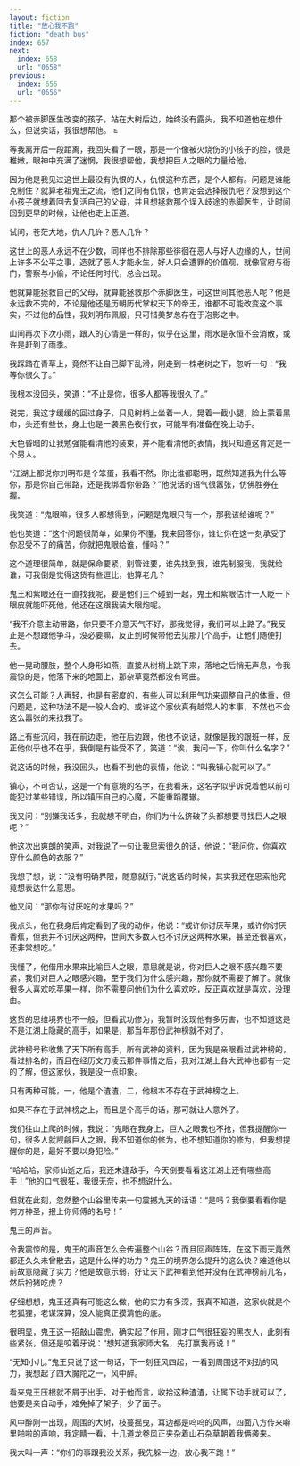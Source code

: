 ```yaml
---
layout: fiction
title: "放心我不跑"
fiction: "death_bus"
index: 657
next:
  index: 658
  url: "0658"
previous:
  index: 656
  url: "0656"
---
```

那个被赤脚医生改变的孩子，站在大树后边，始终没有露头，我不知道他在想什么，但说实话，我很想帮他。 ≥

等我离开后一段距离，我回头看了一眼，那是一个像被火烧伤的小孩子的脸，很是稚嫩，眼神中充满了迷惘，我很想帮他，我想把巨人之眼的力量给他。

因为他是我见过这世上最没有仇恨的人，仇恨这种东西，是个人都有。问题是谁能克制住？就算老祖鬼王之流，他们之间有仇恨，也肯定会选择报仇吧？没想到这个小孩子就想着回去复活自己的父母，并且想拯救那个误入歧途的赤脚医生，让时间回到更早的时候，让他也走上正道。

试问，苍茫大地，仇人几许？恶人几许？

这世上的恶人永远不在少数，同样也不排除那些徘徊在恶人与好人边缘的人，世间上许多不公平之事，造就了恶人才能永生，好人只会遭罪的价值观，就像官府与衙门，警察与小偷，不论任何时代，总会出现。

他就算能拯救自己的父母，就算能拯救那个赤脚医生，可这世间其他恶人呢？他是永远救不完的，不论是他还是历朝历代掌权天下的帝王，谁都不可能改变这个事实，不过他的品性，我刘明布佩服，只可惜美梦总存在于泡影之中。

山间再次下次小雨，跟人的心情是一样的，似乎在这里，雨水是永恒不会消散，或许是赶到了雨季。

我踩踏在青草上，竟然不让自己脚下乱滑，刚走到一株老树之下，忽听一句：“我等你很久了。”

我根本没回头，笑道：“不止是你，很多人都等我很久了。”

说完，我这才缓缓的回过身子，只见树梢上坐着一人，晃着一截小腿，脸上蒙着黑巾，头还有些长，身上也是一袭黑色夜行衣，可能早有准备在晚上动手。

天色昏暗的让我勉强能看清他的装束，并不能看清他的表情，我只知道这肯定是一个男人。

“江湖上都说你刘明布是个笨蛋，我看不然，你比谁都聪明，既然知道我为什么等你，那是你自己带路，还是我绑着你带路？”他说话的语气很嚣张，仿佛胜券在握。

我笑道：“鬼眼嘛，很多人都想得到，问题是鬼眼只有一个，那我该给谁呢？”

他也笑道：“这个问题很简单，如果你不懂，我来回答你，谁让你在这一刻承受了你忍受不了的痛苦，你就把鬼眼给谁，懂吗？”

这个道理很简单，就是保命要紧，别管谁要，谁先找到我，谁先制服我，我就给谁，可我倒是觉得这货有些逗比，他算老几？

鬼王和紫眼还在一直找我呢，要是他们三个碰到一起，鬼王和紫眼估计一人眨一下眼皮就能吓死他，他还在这跟我装大眼炮呢。

“我不介意主动带路，你只要不介意天气不好，那我觉得，我们可以上路了。”我反正是不想跟他争斗，没必要嘛，反正到时候带他去见那几个高手，让他们随便打去。

他一晃动腰肢，整个人身形如燕，直接从树梢上跳下来，落地之后悄无声息，令我震惊的是，他落下来的地面上，那杂草竟然都没有弯曲。

这怎么可能？人再轻，也是有密度的，有些人可以利用气功来调整自己的体重，但问题是，这种功法不是一般人会的。或许这个家伙真有越常人的本事，不然也不会这么嚣张的来找我了。

路上有些沉闷，我在前边走，他在后边跟，他也不说话，就像是我的跟班一样，反正他似乎也不在乎，我倒是有些受不了，笑道：“诶，我问一下，你叫什么名字？”

说这话的时候，我没回头，也看不到他的表情，他说：“叫我镇心就可以了。”

镇心，不可否认，这是一个有意境的名字，在我看来，这名字似乎诉说着他以前可能犯过某些错误，所以镇压自己的心魔，不能重蹈覆辙。

我又问：“别嫌我话多，我就想不明白，你们为什么挤破了头都想要寻找巨人之眼呢？”

他这次出爽朗的笑声，对我说了一句让我思索很久的话，他说：“我问你，你喜欢穿什么颜色的衣服？”

我想了想，说：“没有明确界限，随意就行。”说这话的时候，其实我还在思索他究竟想表达什么意思。

他又问：“那你有讨厌吃的水果吗？”

我点头，他在我身后肯定看到了我的动作，他说：“或许你讨厌苹果，或许你讨厌香蕉，但我并不讨厌这两种，世间大多数人也不讨厌这两种水果，甚至还很喜欢，还非常想吃。”

我懂了，他借用水果来比喻巨人之眼，意思就是说，你对巨人之眼不感兴趣不要紧，我们对巨人之眼感兴趣，至于我们为什么感兴趣，那你就不需要了解了。就像很多人喜欢吃苹果一样，你不需要问他们为什么喜欢吃，反正喜欢就是喜欢，没理由。

这货的思维境界也不一般，但看武功修为，我暂时没现他有多厉害，也不知道这是不是江湖上隐藏的高手，如果是，那当年那份武神榜就不对了。

武神榜号称收集了天下所有高手，所有武神的资料，因为我是亲眼看过武神榜的，看过排名的，而且在经历文刀凌云那件事情之后，我对江湖上各大武神也都有一定的了解，但这家伙，我是没一点印象。

只有两种可能，一，他是个渣渣，二，他根本不存在于武神榜之上。

如果不存在于武神榜之上，而且是个高手的话，那可就让人意外了。

我们往山上爬的时候，我说：“鬼眼在我身上，巨人之眼我也不抢，但我提醒你一句，很多人就觊觎巨人之眼，我不知道你的修为，也不想知道你的修为，但我想提醒你的是，最好不要以身犯险。”

“哈哈哈，家师仙逝之后，我还未逢敌手，今天倒要看看这江湖上还有哪些高手！”他的口气很狂，我很无奈，也不想说什么。

但就在此刻，忽然整个山谷里传来一句震撼九天的话语：“是吗？我倒要看看你是何方神圣，报上你师傅的名号！”

鬼王的声音。

令我震惊的是，鬼王的声音怎么会传遍整个山谷？而且回声阵阵，在这下雨天竟然都还久久未曾散去，这是什么样的功力？鬼王的境界怎么提升的这么快？难道他以前故意隐藏了实力？他是故意示弱，好让天下武神看到他并没有在武神榜前几名，然后扮猪吃虎？

仔细想想，鬼王还真有可能这么做，他的实力有多深，我真不知道，这家伙就是个老狐狸，老谋深算，没人能真正摸清他的底。

很明显，鬼王这一招敲山震虎，确实起了作用，刚才口气很狂妄的黑衣人，此刻有些紧张，但还是咬着牙说：“想知道我家师大名，先打赢我再说！”

“无知小儿。”鬼王只说了这一句话，下一刻狂风四起，一看到周围这不对劲的风力，我想起了四大魔陀之一，风中醉。

看来鬼王压根就不屑于出手，对于他而言，收拾这种渣渣，让属下动手就可以了，他要是亲自动手，难免掉了架子，少了面子。

风中醉刚一出现，周围的大树，枝蔓摇曳，耳边都是呜呜的风声，四面八方传来噼里啪啦的声响，我定睛一看，十几道龙卷风正夹杂着山石杂草朝着我俩袭来。

我大叫一声：“你们的事跟我没关系，我先躲一边，放心我不跑！”